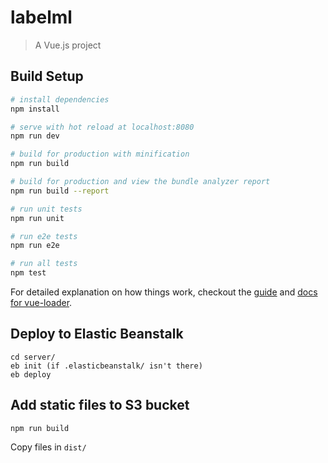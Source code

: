 # labelml

> A Vue.js project

## Build Setup

``` bash
# install dependencies
npm install

# serve with hot reload at localhost:8080
npm run dev

# build for production with minification
npm run build

# build for production and view the bundle analyzer report
npm run build --report

# run unit tests
npm run unit

# run e2e tests
npm run e2e

# run all tests
npm test
```

For detailed explanation on how things work, checkout the [guide](http://vuejs-templates.github.io/webpack/) and [docs for vue-loader](http://vuejs.github.io/vue-loader).


## Deploy to Elastic Beanstalk

```
cd server/
eb init (if .elasticbeanstalk/ isn't there)
eb deploy
```

## Add static files to S3 bucket

```
npm run build
```

Copy files in ```dist/```

